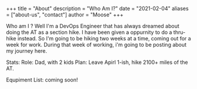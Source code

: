+++
title = "About"
description = "Who Am I?"
date = "2021-02-04"
aliases = ["about-us", "contact"]
author = "Moose"
+++

Who am I ? Well I'm a DevOps Engineer that has always dreamed about doing the AT as a section hike. I have been given a oppurnity to do a thru-hike instead. So I'm going to be hiking two weeks at a time, coming out for a week for work. During that week of working, i'm going to be posting about my journey here. 

Stats:
Role: Dad, with 2 kids
Plan: Leave Apirl 1-ish, hike 2100+ miles of the AT. 

Equpiment List:
coming soon!
